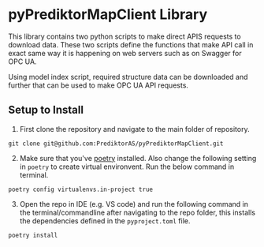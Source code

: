 # pyPrediktorMapClient Library

This library contains two python scripts to make direct APIS requests to download data. These two scripts define the functions that make API call in exact same way it is happening on web servers such as on Swagger for OPC UA. 

Using model index script, required structure data can be downloaded and further that can be used to make OPC UA API requests. 

## Setup to Install
1. First clone the repository and navigate to the main folder of repository.
```
git clone git@github.com:PrediktorAS/pyPrediktorMapClient.git
```
2. Make sure that you've [poetry](https://python-poetry.org/) installed.
Also change the following setting in `poetry` to create virtual environvent. Run the below command in terminal.
```
poetry config virtualenvs.in-project true
```
3. Open the repo in IDE (e.g. VS code) and run the following command in the terminal/commandline after navigating to the repo folder, this installs the dependencies defined in the `pyproject.toml` file.
```
poetry install
```